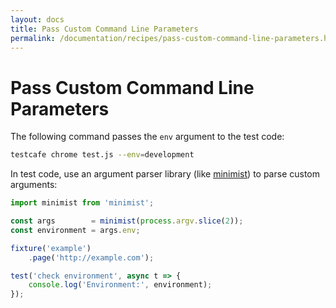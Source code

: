 ```yaml
---
layout: docs
title: Pass Custom Command Line Parameters
permalink: /documentation/recipes/pass-custom-command-line-parameters.html
---
```

# Pass Custom Command Line Parameters

The following command passes the `env` argument to the test code:

```sh
testcafe chrome test.js --env=development
```

In test code, use an argument parser library (like [minimist](https://github.com/substack/minimist)) to parse custom arguments:

```js
import minimist from 'minimist';

const args        = minimist(process.argv.slice(2));
const environment = args.env;

fixture('example')
    .page('http://example.com');

test('check environment', async t => {
    console.log('Environment:', environment);
});
```